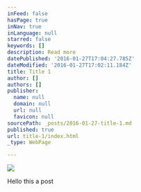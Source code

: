 ```yaml
---
inFeed: false
hasPage: true
inNav: true
inLanguage: null
starred: false
keywords: []
description: Read more
datePublished: '2016-01-27T17:04:27.785Z'
dateModified: '2016-01-27T17:02:11.184Z'
title: Title 1
author: []
authors: []
publisher:
  name: null
  domain: null
  url: null
  favicon: null
sourcePath: _posts/2016-01-27-title-1.md
published: true
url: title-1/index.html
_type: WebPage

---
```

![](https://the-grid-user-content.s3-us-west-2.amazonaws.com/eb547a6b-83f4-4b99-8924-b336cffd7643.png)

Hello this a post